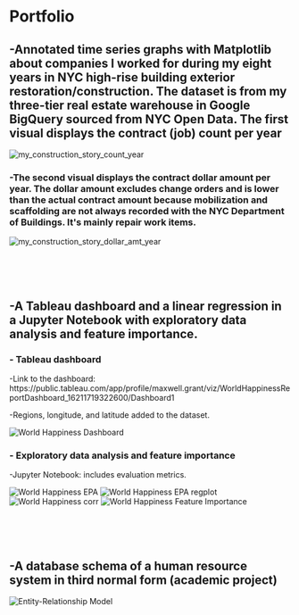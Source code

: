 <h1> Portfolio </h1>

<h2>-Annotated time series graphs with Matplotlib about companies I worked for during my eight years in NYC high-rise building exterior restoration/construction. The dataset is from my three-tier real estate warehouse in Google BigQuery sourced from NYC Open Data. The first visual displays the contract (job) count per year</h2>

![my_construction_story_count_year](https://github.com/MaxwellGrant90/MaxwellGrant90/assets/88124878/bbda86e0-c3f5-4abe-9d58-98ec02ca0ccc)


<h3>-The second visual displays the contract dollar amount per year. The dollar amount excludes change orders and is lower than the actual contract amount because mobilization and scaffolding are not always recorded with the NYC Department of Buildings. It's mainly repair work items. </h3>

![my_construction_story_dollar_amt_year](https://github.com/MaxwellGrant90/MaxwellGrant90/assets/88124878/e4f2b7a5-ec35-4e17-987e-37bc430af648)





<br><br><br><h2>-A Tableau dashboard and a linear regression in a Jupyter Notebook with exploratory data analysis and feature importance.</h2>

<h3>- Tableau dashboard</h3>
-Link to the dashboard: https://public.tableau.com/app/profile/maxwell.grant/viz/WorldHappinessReportDashboard_16211719322600/Dashboard1

-Regions, longitude, and latitude added to the dataset.

![World Happiness Dashboard](https://user-images.githubusercontent.com/88124878/127759660-bc014a4f-9cd0-4e93-aea0-32e6aa0dfd38.png)



<h3>- Exploratory data analysis and feature importance</h3>
-Jupyter Notebook: includes evaluation metrics.

![World Happiness EPA](https://user-images.githubusercontent.com/88124878/127779616-f9edf24b-5c56-4967-a8b1-42b3989d4820.png)
![World Happiness EPA regplot](https://user-images.githubusercontent.com/88124878/127758741-538e366b-5181-49a3-801e-c9ba63733711.png)
![World Happiness corr](https://user-images.githubusercontent.com/88124878/127779610-2bede530-e348-448b-9184-a4e8ea0067dc.png)
![World Happiness Feature Importance](https://user-images.githubusercontent.com/88124878/127758744-1d8b7371-5d91-4966-81ec-497f5d5c7962.png)



<br><br><br><h2>-A database schema of a human resource system in third normal form (academic project)</h2>

![Entity-Relationship Model](https://user-images.githubusercontent.com/88124878/127951189-8b6599ac-1d8f-4516-aa79-6d3f53a3c659.png)







<!---
MaxwellGrant90/MaxwellGrant90 is a ✨ special ✨ repository because its `README.md` (this file) appears on your GitHub profile.
You can click the Preview link to take a look at your changes.
--->
